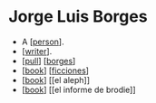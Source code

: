 # Jorge Luis Borges

- A [[person]].
- [[writer]].
- [[pull]] [[borges]]
- [[book]] [[ficciones]]
- [[book]] [[el aleph]]
- [[book]] [[el informe de brodie]]

[//begin]: # "Autogenerated link references for markdown compatibility"
[person]: person "Person"
[writer]: writer "Writer"
[pull]: pull "Pull"
[borges]: borges "Borges"
[book]: book "Book"
[ficciones]: ficciones "Ficciones"
[//end]: # "Autogenerated link references"